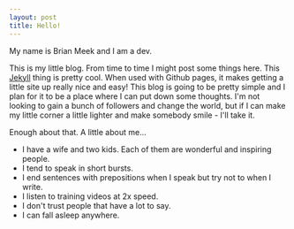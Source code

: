 ```yaml
---
layout: post
title: Hello!
---
```


My name is Brian Meek and I am a dev.

This is my little blog. From time to time I might post some things here. This <a href="https://jekyllrb.com/" target="_blank">Jekyll</a> thing is pretty cool. When used with Github pages, it makes getting a little site up really nice and easy! This blog is going to be pretty simple and I plan for it to be a place where I can put down some thoughts. I'm not looking to gain a bunch of followers and change the world, but if I can make my little corner a little lighter and make somebody smile - I'll take it.

Enough about that. A little about me... 

* I have a wife and two kids. Each of them are wonderful and inspiring people.
* I tend to speak in short bursts. 
* I end sentences with prepositions when I speak but try not to when I write. 
* I listen to training videos at 2x speed.
* I don't trust people that have a lot to say.
* I can fall asleep anywhere.
